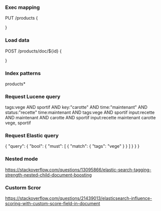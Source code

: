 ### Exec mapping
PUT /products
{

}

### Load data
POST /products/doc/${id}
{
    
}

### Index patterns
products*

### Request Lucene query
tags:vege AND sportif AND key:"carotte" AND time:"maintenant" AND status:"recette"
time:maintenant AND tags:vege AND sportif
input:recette AND maintenant AND carotte AND sportif
input:recette maintenant carotte vege, sportif

### Request Elastic query
{
  "query": {
    "bool": {
      "must": [
        {
          "match": {
            "tags": "vege"
          }
        }
      ]
    }
  }
}

### Nested mode 
https://stackoverflow.com/questions/13095866/elastic-search-tagging-strength-nested-child-document-boosting


### Custorm Scror
https://stackoverflow.com/questions/21439013/elasticsearch-influence-scoring-with-custom-score-field-in-document
